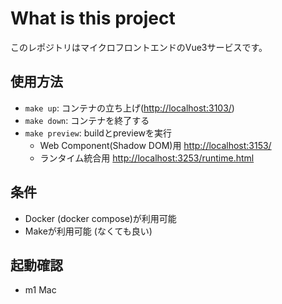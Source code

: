 # What is this project

このレポジトリはマイクロフロントエンドのVue3サービスです。

## 使用方法

- `make up`: コンテナの立ち上げ(<http://localhost:3103/>)
- `make down`: コンテナを終了する
- `make preview`: buildとpreviewを実行
  - Web Component(Shadow DOM)用 <http://localhost:3153/>
  - ランタイム統合用 <http://localhost:3253/runtime.html>

## 条件

- Docker (docker compose)が利用可能
- Makeが利用可能 (なくても良い)

## 起動確認

- m1 Mac
